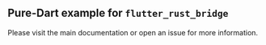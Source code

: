 ## Pure-Dart example for `flutter_rust_bridge`

Please visit the main documentation or open an issue for more information.
